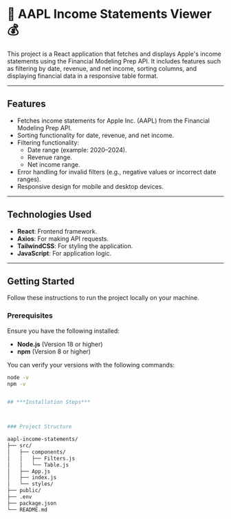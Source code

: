 # 🍎 AAPL Income Statements Viewer 💰

This project is a React application that fetches and displays Apple's income statements using the Financial Modeling Prep API. It includes features such as filtering by date, revenue, and net income, sorting columns, and displaying financial data in a responsive table format.

---

## **Features**
- Fetches income statements for Apple Inc. (AAPL) from the Financial Modeling Prep API.
- Sorting functionality for date, revenue, and net income.
- Filtering functionality:
  - Date range (example: 2020–2024).
  - Revenue range.
  - Net income range.
- Error handling for invalid filters (e.g., negative values or incorrect date ranges).
- Responsive design for mobile and desktop devices.

---

## **Technologies Used**
- **React**: Frontend framework.
- **Axios**: For making API requests.
- **TailwindCSS**: For styling the application.
- **JavaScript**: For application logic.

---

## **Getting Started**

Follow these instructions to run the project locally on your machine.

### Prerequisites

Ensure you have the following installed:
- **Node.js** (Version 18 or higher)
- **npm** (Version 8 or higher)

You can verify your versions with the following commands:
```bash
node -v
npm -v


## ***Installation Steps***



### Project Structure

aapl-income-statements/
├── src/
│   ├── components/
│   │   ├── Filters.js
│   │   └── Table.js
│   ├── App.js
│   ├── index.js
│   └── styles/
├── public/
├── .env
├── package.json
└── README.md





